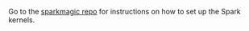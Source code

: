 Go to the [sparkmagic repo](https://github.com/jupyter-incubator/sparkmagic) for instructions on how to set up the Spark kernels.